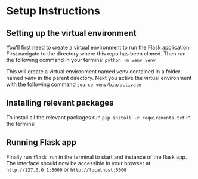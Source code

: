 # Setup Instructions
## Setting up the virtual environment
You'll first need to create a virtual environment to run the Flask application. First navigate to the directory where this repo has been cloned. Then run the following command in your terminal ```python -m venv venv```

This will create a virtual environment named venv contained in a folder named *venv* in the parent directory. Next you active the virtual environment with the following command 
```source venv/bin/activate```

## Installing relevant packages
To install all the relevant packages run ```pip install -r requirements.txt``` in the terminal

## Running Flask app
Finally run ```flask run``` in the terminal to start and instance of the flask app. The interface should now be accessible in your browser at ```http://127.0.0.1:5000``` or ```http://localhost:5000```